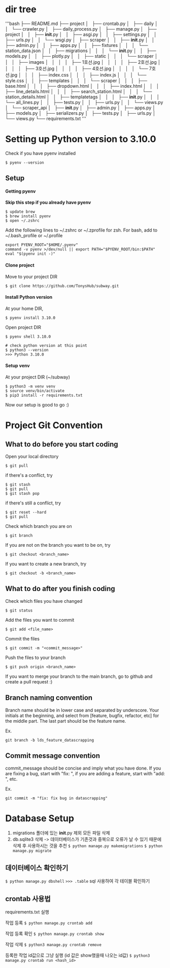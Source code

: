 # dir tree 

'''bash
├── README.md
├── project
│   ├── crontab.py
│   ├── daily
│   │   └── crawler.py
│   ├── daily_process.py
│   ├── manage.py
│   ├── project
│   │   ├── __init__.py
│   │   ├── asgi.py
│   │   ├── settings.py
│   │   ├── urls.py
│   │   └── wsgi.py
│   ├── scraper
│   │   ├── __init__.py
│   │   ├── admin.py
│   │   ├── apps.py
│   │   ├── fixtures
│   │   │   └── station_data.json
│   │   ├── migrations
│   │   │   └── __init__.py
│   │   ├── models.py
│   │   ├── plotly.py
│   │   ├── static
│   │   │   └── scraper
│   │   │       ├── images
│   │   │       │   ├── 1호선.jpg
│   │   │       │   ├── 2호선.jpg
│   │   │       │   ├── 3호선.jpg
│   │   │       │   ├── 4호선.jpg
│   │   │       │   └── 7호선.jpg
│   │   │       ├── index.css
│   │   │       ├── index.js
│   │   │       └── style.css
│   │   ├── templates
│   │   │   └── scraper
│   │   │       ├── base.html
│   │   │       ├── dropdown.html
│   │   │       ├── index.html
│   │   │       ├── line_details.html
│   │   │       ├── search_station.html
│   │   │       └── station_details.html
│   │   ├── templatetags
│   │   │   ├── __init__.py
│   │   │   └── all_lines.py
│   │   ├── tests.py
│   │   ├── urls.py
│   │   └── views.py
│   └── scraper_api
│       ├── __init__.py
│       ├── admin.py
│       ├── apps.py
│       ├── models.py
│       ├── serializers.py
│       ├── tests.py
│       ├── urls.py
│       └── views.py
└── requirements.txt
'''

# Setting up Python version to 3.10.0

Check if you have pyenv installed
```
$ pyenv --version
```


## Setup
#### Getting pyenv

**Skip this step if you already have pyenv**

```
$ update brew
$ brew install pyenv
$ open ~/.zshrc
```

Add the following lines to ~/.zshrc or ~/.zprofile for zsh.
For bash, add to ~/.bash_profile or ~/.profile

```
export PYENV_ROOT="$HOME/.pyenv"
command -v pyenv >/dev/null || export PATH="$PYENV_ROOT/bin:$PATH"
eval "$(pyenv init -)"
```
#### Clone project
Move to your project DIR
```
$ git clone https://github.com/TonysHub/subway.git
```



#### Install Python version


At your home DIR,
```
$ pyenv install 3.10.0
```
Open project DIR
```
$ pyenv shell 3.10.0

# check python version at this point
$ python3 --version
>>> Python 3.10.0
```

#### Setup venv
At your project DIR (~/subway)
```
$ python3 -m venv venv
$ source venv/bin/activate
$ pip3 install -r requirements.txt
```

Now our setup is good to go :)

# Project Git Convention
## What to do before you start coding
Open your local directory
```
$ git pull
```
if there's a conflict, try
```
$ git stash
$ git pull
$ git stash pop
```
if there's still a conflict, try
```
$ git reset --hard
$ git pull
```
Check which branch you are on
```
$ git branch
```
If you are not on the branch you want to be on, try
```
$ git checkout <branch_name>
```
If you want to create a new branch, try
```
$ git checkout -b <branch_name>
```

## What to do after you finish coding
Check which files you have changed
```
$ git status
```
Add the files you want to commit
```
$ git add <file_name>
```
Commit the files
```
$ git commit -m "<commit_message>"
```
Push the files to your branch
```
$ git push origin <branch_name>
```
If you want to merge your branch to the main branch, go to github and create a pull request :)

## Branch naming convention
Branch name should be in lower case and separated by underscore. Your initials at the beginning, and select from [feature, bugfix, refactor, etc] for the middle part. The last part should be the feature name.

Ex. 
```
git branch -b lds_feature_datascrapping
```

## Commit message convention
commit_message should be concise and imply what you have done. If you are fixing a bug, start with "fix: ", if you are adding a feature, start with "add: ", etc.

Ex.
```
git commit -m "fix: fix bug in datascrapping"
```

# Database Setup

1. migrations 폴더에 있는 __init__.py 제외 모든 파일 삭제
2. db.sqlite3 삭제
-> 데이터베이스가 기존것과 중복으로 오류가 날 수 있기 때문에 삭제 후 사용하시는 것을 추천
`$ python manage.py makemigrations`
`$ python manage.py migrate`

## 데이터베이스 확인하기

`$ python manage.py dbshell`
`>>> .table`
sql 사용하여 각 테이블 확인하기


## crontab 사용법

requirements.txt 실행

작업 등록
`$ python manage.py crontab add`

작업 등록 확인
`$ python manage.py crontab show`

작업 삭제
`$ python3 manage.py crontab remove`

등록한 작업 id값으로 그냥 실행 (id 값은 show했을때 나오는 id값)
`$ python3 manage.py crontab run <hash_id>`
